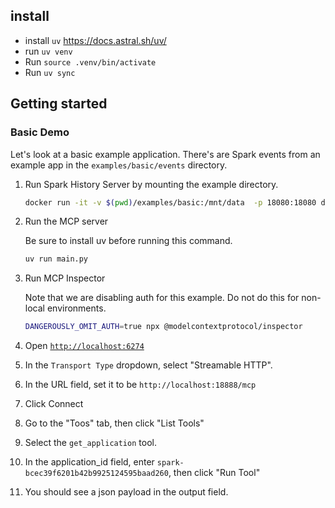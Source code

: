 
## install

- install `uv` https://docs.astral.sh/uv/
- run `uv venv`
- Run `source .venv/bin/activate`
- Run `uv sync`

## Getting started

### Basic Demo

Let's look at a basic example application. There's are Spark events from an example app in the `examples/basic/events` directory.

1. Run Spark History Server by mounting the example directory.

    ```bash
    docker run -it -v $(pwd)/examples/basic:/mnt/data  -p 18080:18080 docker.io/apache/spark:3.5.5 /opt/java/openjdk/bin/java -cp '/opt/spark/conf:/opt/spark/jars/*' -Xmx1g org.apache.spark.deploy.history.HistoryServer --properties-file /mnt/data/history-server.conf
    ```
2. Run the MCP server

    Be sure to install uv before running this command.

    ```bash
    uv run main.py
    ```
3. Run MCP Inspector

    Note that we are disabling auth for this example. Do not do this for non-local environments.

    ```bash
    DANGEROUSLY_OMIT_AUTH=true npx @modelcontextprotocol/inspector
    ```
4. Open [`http://localhost:6274`](http://localhost:6274)
6. In the `Transport Type` dropdown, select "Streamable HTTP".
5. In the URL field, set it to be `http://localhost:18888/mcp`
7. Click Connect
8. Go to the "Toos" tab, then click "List Tools"
9. Select the `get_application` tool.
10. In the application_id field, enter `spark-bcec39f6201b42b9925124595baad260`, then click "Run Tool"
11. You should see a json payload in the output field.


